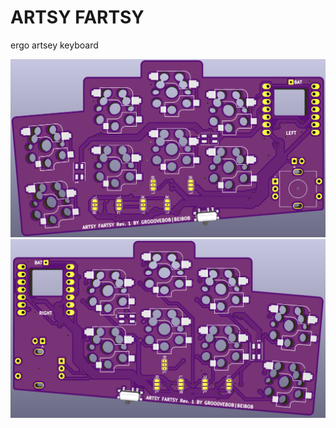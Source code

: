# ARTSY FARTSY
ergo artsey keyboard

![alt text](https://github.com/GroooveBob/artsyfartsy/blob/main/pic/artsyfartsytop.png)
![alt text](https://github.com/GroooveBob/artsyfartsy/blob/main/pic/artsyfartsybottom.png)
